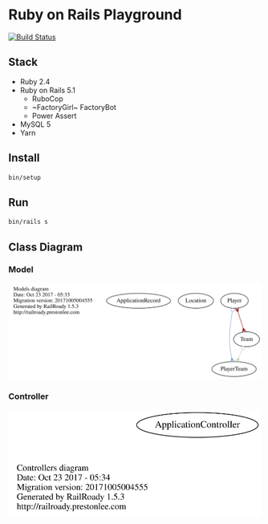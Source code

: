 # Ruby on Rails Playground

[![Build Status](https://travis-ci.org/ybiquitous/rails-playground.svg?branch=master)](https://travis-ci.org/ybiquitous/rails-playground)

## Stack

- Ruby 2.4
- Ruby on Rails 5.1
  - RuboCop
  - ~FactoryGirl~ FactoryBot
  - Power Assert
- MySQL 5
- Yarn

## Install

```sh
bin/setup
```

## Run

```sh
bin/rails s
```

## Class Diagram

### Model

![Diagram of Models](doc/models_brief.svg)

### Controller

![Diagram of Controllers](doc/controllers_brief.svg)
